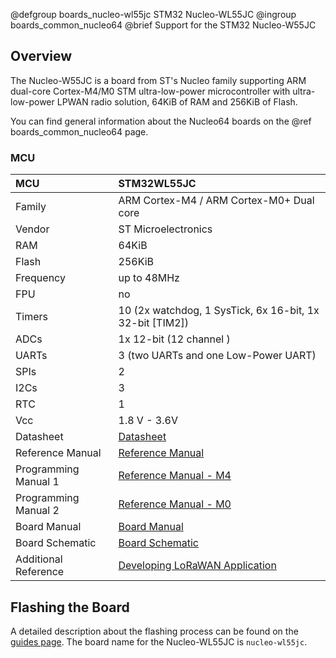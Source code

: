 @defgroup    boards_nucleo-wl55jc STM32 Nucleo-WL55JC
@ingroup     boards_common_nucleo64
@brief       Support for the STM32 Nucleo-W55JC

## Overview

The Nucleo-W55JC is a board from ST's Nucleo family supporting ARM dual-core
Cortex-M4/M0 STM ultra-low-power microcontroller with ultra-low-power LPWAN
radio solution, 64KiB of RAM and 256KiB of Flash.

You can find general information about the Nucleo64 boards on the
@ref boards_common_nucleo64 page.

### MCU


| MCU        |   STM32WL55JC                                             |
|:---------- |:--------------------------------------------------------- |
| Family     | ARM Cortex-M4 / ARM Cortex-M0+ Dual core                  |
| Vendor     | ST Microelectronics                                       |
| RAM        | 64KiB                                                     |
| Flash      | 256KiB                                                    |
| Frequency  | up to 48MHz                                               |
| FPU        | no                                                        |
| Timers     | 10 (2x watchdog, 1 SysTick, 6x 16-bit, 1x 32-bit [TIM2])  |
| ADCs       | 1x 12-bit (12 channel )                                   |
| UARTs      | 3 (two UARTs and one Low-Power UART)                      |
| SPIs       | 2                                                         |
| I2Cs       | 3                                                         |
| RTC        | 1                                                         |
| Vcc        | 1.8 V - 3.6V                                              |
| Datasheet  | [Datasheet](https://www.st.com/resource/en/datasheet/stm32wl55jc.pdf) |
| Reference Manual | [Reference Manual](https://www.st.com/resource/en/reference_manual/dm00451556-stm32wl5x-advanced-armbased-32bit-mcus-with-subghz-radio-solution-stmicroelectronics.pdf) |
| Programming Manual 1 | [Reference Manual - M4 ](https://www.st.com/resource/en/programming_manual/dm00046982-stm32-cortexm4-mcus-and-mpus-programming-manual-stmicroelectronics.pdf) |
| Programming Manual 2 | [Reference Manual - M0](https://www.st.com/resource/en/programming_manual/dm00104451-cortexm0-programming-manual-for-stm32l0-stm32g0-stm32wl-and-stm32wb-series-stmicroelectronics.pdf) |
| Board Manual   | [Board Manual](https://www.st.com/resource/en/data_brief/nucleo-wl55jc.pdf) |
| Board Schematic | [Board Schematic](https://www.st.com/resource/en/user_manual/dm00622917-stm32wl-nucleo64-board-mb1389-stmicroelectronics.pdf) |
| Additional Reference | [Developing LoRaWAN Application](https://www.st.com/resource/en/application_note/dm00660451-how-to-build-a-lora-application-with-stm32cubewl-stmicroelectronics.pdf)

## Flashing the Board

A detailed description about the flashing process can be found on the
[guides page](https://guide.riot-os.org/board_specific/stm32/).
The board name for the Nucleo-WL55JC is `nucleo-wl55jc`.
